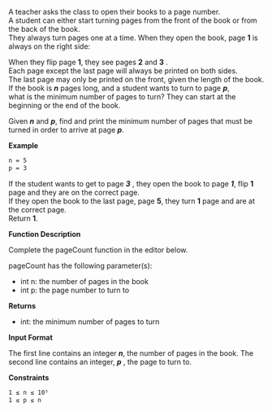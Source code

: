 A teacher asks the class to open their books to a page number. <br> 
A student can either start turning pages from the front of the book or from the back of the book. <br>
They always turn pages one at a time. When they open the book, page **1** is always on the right side:


When they flip page **1**, they see pages  **2** and **3** . <br>
Each page except the last page will always be printed on both sides. <br>
The last page may only be printed on the front, given the length of the book. <br>
If the book is **_n_**  pages long, and a student wants to turn to page **_p_**, <br>
what is the minimum number of pages to turn? They can start at the beginning or the end of the book.

Given **_n_** and **_p_**, find and print the minimum number of pages that must be turned in order to arrive at page **_p_**.

**Example**

```sh
n = 5
p = 3
```

If the student wants to get to page **_3_** , they open the book to page **_1_**, flip  **1** page and they are on the correct page. <br>
If they open the book to the last page, page **5**, they turn  **1** page and are at the correct page. <br>
Return **1**.

**Function Description**

Complete the pageCount function in the editor below.

pageCount has the following parameter(s):

- int n: the number of pages in the book
- int p: the page number to turn to

**Returns**

- int: the minimum number of pages to turn

**Input Format**

The first line contains an integer **_n_**, the number of pages in the book.
The second line contains an integer, **_p_** , the page to turn to.

**Constraints**
```sh
1 ≤ n ≤ 10⁵
1 ≤ p ≤ n
```


